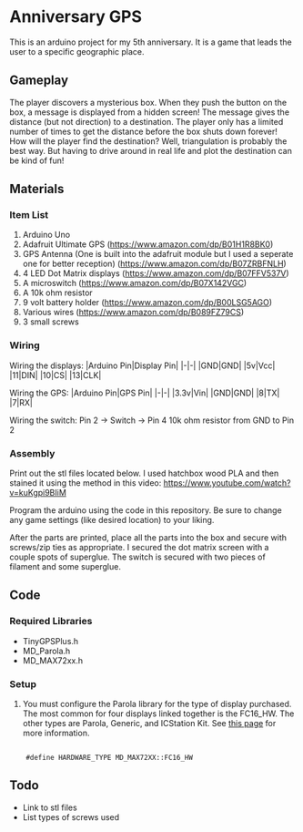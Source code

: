 # Anniversary GPS

This is an arduino project for my 5th anniversary. It is a game that leads the user to a specific geographic place.

## Gameplay

The player discovers a mysterious box. When they push the button on the box, a message is displayed from a hidden screen! The message gives the distance (but not direction) to a destination. The player only has a limited number of times to get the distance before the box shuts down forever! How will the player find the destination? Well, triangulation is probably the best way. But having to drive around in real life and plot the destination can be kind of fun!

## Materials

### Item List

1. Arduino Uno
2. Adafruit Ultimate GPS (https://www.amazon.com/dp/B01H1R8BK0)
3. GPS Antenna (One is built into the adafruit module but I used a seperate one for better reception) (https://www.amazon.com/dp/B07ZRBFNLH)
4. 4 LED Dot Matrix displays (https://www.amazon.com/dp/B07FFV537V)
5. A microswitch (https://www.amazon.com/dp/B07X142VGC)
6. A 10k ohm resistor
7. 9 volt battery holder (https://www.amazon.com/dp/B00LSG5AGO)
8. Various wires (https://www.amazon.com/dp/B089FZ79CS)
9. 3 small screws

### Wiring

Wiring the displays:
|Arduino Pin|Display Pin|
|-|-|
|GND|GND|
|5v|Vcc|
|11|DIN|
|10|CS|
|13|CLK|

Wiring the GPS:
|Arduino Pin|GPS Pin|
|-|-|
|3.3v|Vin|
|GND|GND|
|8|TX|
|7|RX|

Wiring the switch:
Pin 2 -> Switch -> Pin 4
10k ohm resistor from GND to Pin 2

### Assembly

Print out the stl files located below. I used hatchbox wood PLA and then stained it using the method in this video: https://www.youtube.com/watch?v=kuKgpi9BIiM

Program the arduino using the code in this repository. Be sure to change any game settings (like desired location) to your liking.

After the parts are printed, place all the parts into the box and secure with screws/zip ties as appropriate. I secured the dot matrix screen with a couple spots of superglue. The switch is secured with two pieces of filament and some superglue.

## Code

### Required Libraries

- TinyGPSPlus.h
- MD_Parola.h
- MD_MAX72xx.h

### Setup

1. You must configure the Parola library for the type of display purchased. The most common for four displays linked together is the FC16_HW. The other types are Parola, Generic, and ICStation Kit. See [this page](https://arduinoplusplus.wordpress.com/2017/04/14/parola-a-to-z-adapting-for-different-hardware/) for more information.

<code>
    #define HARDWARE_TYPE MD_MAX72XX::FC16_HW
</code>

## Todo

- Link to stl files
- List types of screws used
